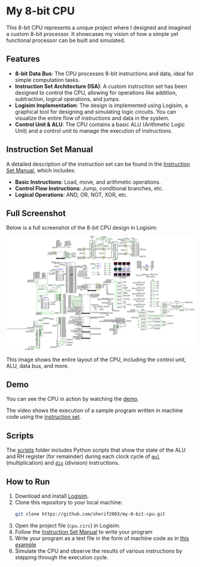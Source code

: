 # My 8-bit CPU

This 8-bit CPU represents a unique project where I designed and imagined a custom 8-bit processor. It showcases my vision of how a simple yet functional processor can be built and simulated.

## Features

- **8-bit Data Bus**: The CPU processes 8-bit instructions and data, ideal for simple computation tasks.
- **Instruction Set Architecture (ISA)**: A custom instruction set has been designed to control the CPU, allowing for operations like addition, subtraction, logical operations, and jumps.
- **Logisim Implementation**: The design is implemented using Logisim, a graphical tool for designing and simulating logic circuits. You can visualize the entire flow of instructions and data in the system.
- **Control Unit & ALU**: The CPU contains a basic ALU (Arithmetic Logic Unit) and a control unit to manage the execution of instructions.

## Instruction Set Manual

A detailed description of the instruction set can be found in the [Instruction Set Manual](https://github.com/sherif2003/my-8-bit-cpu/blob/main/My%208-bit%20CPU%20Instruction%20Set%20MANUAL.pdf), which includes:

- **Basic Instructions**: Load, move, and arithmetic operations.
- **Control Flow Instructions**: Jump, conditional branches, etc.
- **Logical Operations**: AND, OR, NOT, XOR, etc.

## Full Screenshot

Below is a full screenshot of the 8-bit CPU design in Logisim:

![Full Screenshot](assets/full-screenshot.png)

This image shows the entire layout of the CPU, including the control unit, ALU, data bus, and more.

## Demo

You can see the CPU in action by watching the [demo](https://www.youtube.com/watch?v=4WbbHC1_2LM).

The video shows the execution of a sample program written in machine code using the [instruction set](https://github.com/sherif2003/my-8-bit-cpu/blob/main/My%208-bit%20CPU%20Instruction%20Set%20Manual.pdf).

## Scripts

The [scripts](scripts) folder includes Python scripts that show the state of the ALU and RH register (for remainder) during each clock cycle of [`mul`](scripts/mul.py) (multiplication) and [`div`](scripts/div.py) (division) instructions.

## How to Run

1. Download and install [Logisim](https://github.com/logisim-evolution/logisim-evolution).
2. Clone this repository to your local machine:
   ```bash
   git clone https://github.com/sherif2003/my-8-bit-cpu.git
   ```
3. Open the project file (`cpu.circ`) in Logisim.
4. Follow the [Instruction Set Manual](https://github.com/sherif2003/my-8-bit-cpu/blob/main/My%208-bit%20CPU%20Instruction%20Set%20Manual.pdf) to write your program
5. Write your program as a text file in the form of machine code as in [this example](https://github.com/sherif2003/my-8-bit-cpu/blob/main/example)
6. Simulate the CPU and observe the results of various instructions by stepping through the execution cycle.